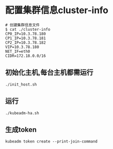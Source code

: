 # 配置集群信息cluster-info

``` shell
# 创建集群信息文件
$ cat ./cluster-info
CP0_IP=10.3.78.180
CP1_IP=10.3.78.181
CP2_IP=10.3.78.182
VIP=10.3.78.180
NET_IF=eth0
CIDR=172.18.0.0/16

```

## 初始化主机,每台主机都需运行

``` shell
./init_host.sh
```

## 运行

``` shell
./kubeadm-ha.sh
```

## 生成token

``` shell
kubeadm token create --print-join-command
```

